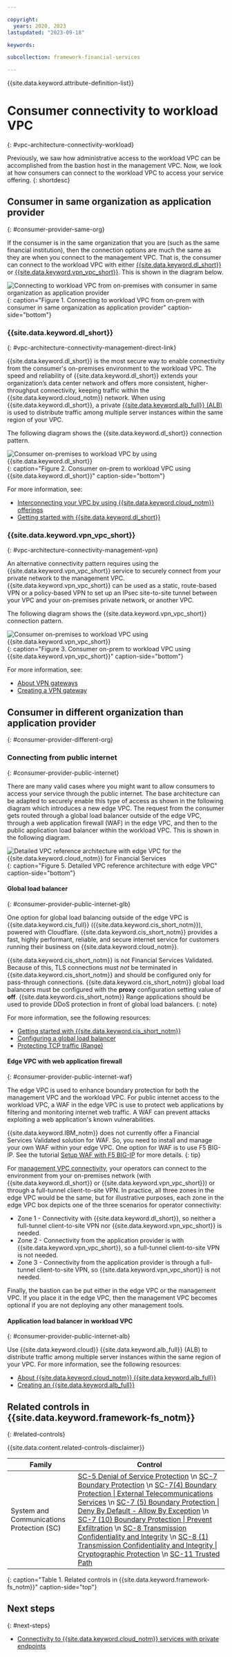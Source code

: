 ```yaml
---

copyright:
  years: 2020, 2023
lastupdated: "2023-09-18"

keywords: 

subcollection: framework-financial-services

---
```


{{site.data.keyword.attribute-definition-list}}

# Consumer connectivity to workload VPC
{: #vpc-architecture-connectivity-workload}

Previously, we saw how administrative access to the workload VPC can be accomplished from the bastion host in the management VPC. Now, we look at how consumers can connect to the workload VPC to access your service offering.
{: shortdesc}

## Consumer in same organization as application provider
{: #consumer-provider-same-org}

If the consumer is in the same organization that you are (such as the same financial institution), then the connection options are much the same as they are when you connect to the management VPC. That is, the consumer can connect to the workload VPC with either [{{site.data.keyword.dl_short}}](/docs/dl?topic=dl-dl-about) or [{{site.data.keyword.vpn_vpc_short}}](/docs/vpc?topic=vpc-using-vpn). This is shown in the diagram below.

![Connecting to workload VPC from on-premises with consumer in same organization as application provider](../images/vpc-single-region/vpc-single-region-consumer-intranet.svg){: caption="Figure 1. Connecting to workload VPC from on-prem with consumer in same organization as application provider" caption-side="bottom"}


### {{site.data.keyword.dl_short}}
{: #vpc-architecture-connectivity-management-direct-link}

{{site.data.keyword.dl_short}} is the most secure way to enable connectivity from the consumer's on-premises environment to the workload VPC. The speed and reliability of {{site.data.keyword.dl_short}} extends your organization’s data center network and offers more consistent, higher-throughput connectivity, keeping traffic within the {{site.data.keyword.cloud_notm}} network. When using {{site.data.keyword.dl_short}}, a private [{{site.data.keyword.alb_full}} (ALB)](/docs/vpc?topic=vpc-load-balancers) is used to distribute traffic among multiple server instances within the same region of your VPC.

The following diagram shows the {{site.data.keyword.dl_short}} connection pattern.

![Consumer on-premises to workload VPC by using {{site.data.keyword.dl_short}}](../images/network-connectivity/consumer-to-workload-same-account/vpc-architecture-consumer-on-prem-to-provider-same-account-DL.svg){: caption="Figure 2. Consumer on-prem to workload VPC using {{site.data.keyword.dl_short}}" caption-side="bottom"}

For more information, see:

* [Interconnecting your VPC by using {{site.data.keyword.cloud_notm}} offerings](/docs/vpc?topic=vpc-interconnectivity)
* [Getting started with {{site.data.keyword.dl_short}}](/docs/dl/getting-started?topic=dl-get-started-with-ibm-cloud-dl)

### {{site.data.keyword.vpn_vpc_short}}
{: #vpc-architecture-connectivity-management-vpn}

An alternative connectivity pattern requires using the {{site.data.keyword.vpn_vpc_short}} service to securely connect from your private network to the management VPC. {{site.data.keyword.vpn_vpc_short}} can be used as a static, route-based VPN or a policy-based VPN to set up an IPsec site-to-site tunnel between your VPC and your on-premises private network, or another VPC.



The following diagram shows the {{site.data.keyword.vpn_vpc_short}} connection pattern.

![Consumer on-premises to workload VPC using {{site.data.keyword.vpn_vpc_short}}](../images/network-connectivity/consumer-to-workload-same-account/vpc-architecture-consumer-on-prem-to-provider-same-account-VPN.svg){: caption="Figure 3. Consumer on-prem to workload VPC using {{site.data.keyword.vpn_vpc_short}}" caption-side="bottom"}

For more information, see:

* [About VPN gateways](/docs/vpc?topic=vpc-using-vpn)
* [Creating a VPN gateway](/docs/vpc?topic=vpc-vpn-create-gateway)

## Consumer in different organization than application provider
{: #consumer-provider-different-org}



### Connecting from public internet
{: #consumer-provider-public-internet}

There are many valid cases where you might want to allow consumers to access your service through the public internet. The base architecture can be adapted to securely enable this type of access as shown in the following diagram which introduces a new edge VPC. The request from the consumer gets routed through a global load balancer outside of the edge VPC, through a web application firewall (WAF) in the edge VPC, and then to the public application load balancer within the workload VPC. This is shown in the following diagram.

![Detailed VPC reference architecture with edge VPC for the {{site.data.keyword.cloud_notm}} for Financial Services](../images/f5-bigip/vpc-single-region-edge.svg){: caption="Figure 5. Detailed VPC reference architecture with edge VPC" caption-side="bottom"}

#### Global load balancer
{: #consumer-provider-public-internet-glb}

One option for global load balancing outside of the edge VPC is {{site.data.keyword.cis_full}} ({{site.data.keyword.cis_short_notm}}), powered with Cloudflare. {{site.data.keyword.cis_short_notm}} provides a fast, highly performant, reliable, and secure internet service for customers running their business on {{site.data.keyword.cloud_notm}}.

{{site.data.keyword.cis_short_notm}} is not Financial Services Validated. Because of this, TLS connections must _not_ be terminated in {{site.data.keyword.cis_short_notm}} and should be configured only for pass-through connections. {{site.data.keyword.cis_short_notm}} global load balancers must be configured with the **proxy** configuration setting value of **off**. {{site.data.keyword.cis_short_notm}} Range applications should be used to provide DDoS protection in front of global load balancers. {: note}

For more information, see the following resources:

* [Getting started with {{site.data.keyword.cis_short_notm}}](/docs/cis?topic=cis-getting-started)
* [Configuring a global load balancer](/docs/cis?topic=cis-global-load-balancer-glb-concepts)
* [Protecting TCP traffic (Range)](/docs/cis?topic=cis-configure-glb)

#### Edge VPC with web application firewall
{: #consumer-provider-public-internet-waf}

The edge VPC is used to enhance boundary protection for both the management VPC and the workload VPC. For public internet access to the workload VPC, a WAF in the edge VPC is use to protect web applications by filtering and monitoring internet web traffic. A WAF can prevent attacks exploiting a web application's known vulnerabilities.

{{site.data.keyword.IBM_notm}} does not currently offer a Financial Services Validated solution for WAF. So, you need to install and manage your own WAF within your edge VPC. One option for WAF is to use F5 BIG-IP. See the tutorial [Setup WAF with F5 BIG-IP](/docs/framework-financial-services?topic=framework-financial-services-vpc-architecture-connectivity-waf-tutorial) for more details.
{: tip}

For [management VPC connectivity](/docs/framework-financial-services?topic=framework-financial-services-vpc-architecture-connectivity-management), your operators can connect to the environment from your on-premises network (with {{site.data.keyword.dl_short}} or {{site.data.keyword.vpn_vpc_short}}) or through a full-tunnel client-to-site VPN. In practice, all three zones in the edge VPC would be the same, but for illustrative purposes, each zone in the edge VPC box depicts one of the three scenarios for operator connectivity:

* Zone 1 - Connectivity with {{site.data.keyword.dl_short}}, so neither a full-tunnel client-to-site VPN nor {{site.data.keyword.vpn_vpc_short}} is needed.
* Zone 2 - Connectivity from the application provider is with {{site.data.keyword.vpn_vpc_short}}, so a full-tunnel client-to-site VPN is not needed.
* Zone 3 - Connectivity from the application provider is through a full-tunnel client-to-site VPN, so {{site.data.keyword.vpn_vpc_short}} is not needed.

Finally, the bastion can be put either in the edge VPC or the management VPC. If you place it in the edge VPC, then the management VPC becomes optional if you are not deploying any other management tools.

#### Application load balancer in workload VPC
{: #consumer-provider-public-internet-alb}

Use {{site.data.keyword.cloud}} {{site.data.keyword.alb_full}} (ALB) to distribute traffic among multiple server instances within the same region of your VPC. For more information, see the following resources:

* [About {{site.data.keyword.cloud_notm}} {{site.data.keyword.alb_full}}](/docs/vpc?topic=vpc-load-balancers&interface=ui)
* [Creating an {{site.data.keyword.alb_full}}](/docs/vpc?topic=vpc-load-balancer)

## Related controls in {{site.data.keyword.framework-fs_notm}} 
{: #related-controls}

{{site.data.content.related-controls-disclaimer}}

| Family              | Control                                           |
|---------------------|---------------------------------------------------|
| System and Communications Protection (SC)  | [SC-5 Denial of Service Protection](/docs/framework-financial-services-controls?topic=framework-financial-services-controls-sc-5)    \n [SC-7 Boundary Protection](/docs/framework-financial-services-controls?topic=framework-financial-services-controls-sc-7) \n [SC-7(4) Boundary Protection &#124; External Telecommunications Services](/docs/framework-financial-services-controls?topic=framework-financial-services-controls-sc-7.4) \n [SC-7 (5) Boundary Protection &#124; Deny By Default - Allow By Exception](/docs/framework-financial-services-controls?topic=framework-financial-services-controls-sc-7.5) \n [SC-7 (10) Boundary Protection &#124; Prevent Exfiltration](/docs/framework-financial-services-controls?topic=framework-financial-services-controls-sc-7.10) \n [SC-8 Transmission Confidentiality and Integrity](/docs/framework-financial-services-controls?topic=framework-financial-services-controls-sc-8) \n [SC-8 (1) Transmission Confidentiality and Integrity &#124; Cryptographic Protection](/docs/framework-financial-services-controls?topic=framework-financial-services-controls-sc-8.1) \n [SC-11 Trusted Path](/docs/framework-financial-services-controls?topic=framework-financial-services-controls-sc-11)  |
{: caption="Table 1. Related controls in {{site.data.keyword.framework-fs_notm}}" caption-side="top"}

## Next steps
{: #next-steps}

* [Connectivity to {{site.data.keyword.cloud_notm}} services with private endpoints](/docs/framework-financial-services?topic=framework-financial-services-vpc-architecture-connectivity-to-services)

